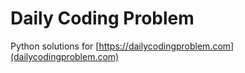 # Daily Coding Problem
Python solutions for [https://dailycodingproblem.com](dailycodingproblem.com)
